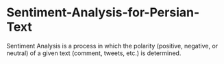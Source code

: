 # Sentiment-Analysis-for-Persian-Text
Sentiment Analysis is a process in which the polarity (positive, negative, or neutral) of a given text (comment, tweets, etc.) is determined.
